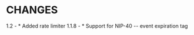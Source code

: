 CHANGES
=======

1.2 -
    * Added rate limiter
1.1.8 -
    * Support for NIP-40 -- event expiration tag
 